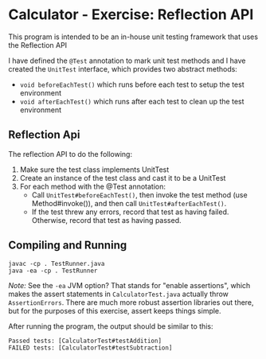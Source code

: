 # Calculator - Exercise: Reflection API

This program is intended to be an in-house unit testing framework that uses the Reflection API

I have defined the `@Test` annotation to mark unit test methods 
and I have created the `UnitTest` interface, which provides two abstract methods:

* `void beforeEachTest()` which runs before each test to setup the test environment
*  `void afterEachTest()` which runs after each test to clean up the test environment

## Reflection Api

The reflection API to do the following:

1. Make sure the test class implements UnitTest
2. Create an instance of the test class and cast it to be a UnitTest
3. For each method with the @Test annotation:
   * Call `UnitTest#beforeEachTest()`, then invoke the test method (use Method#invoke()), 
   and then call `UnitTest#afterEachTest()`.
   * If the test threw any errors, record that test as having failed.
   Otherwise, record that test as having passed.


## Compiling and Running

    javac -cp . TestRunner.java
    java -ea -cp . TestRunner

*Note:* See the `-ea` JVM option? That stands for "enable assertions", 
which makes the assert statements in `CalculatorTest.java` actually throw `AssertionErrors`. 
There are much more robust assertion libraries out there, 
but for the purposes of this exercise, assert keeps things simple.

After running the program, the output should be similar to this:

    Passed tests: [CalculatorTest#testAddition]
    FAILED tests: [CalculatorTest#testSubtraction]